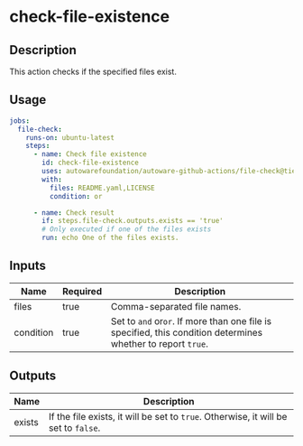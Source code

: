 # check-file-existence

## Description

This action checks if the specified files exist.

## Usage

```yaml
jobs:
  file-check:
    runs-on: ubuntu-latest
    steps:
      - name: Check file existence
        id: check-file-existence
        uses: autowarefoundation/autoware-github-actions/file-check@tier4/proposal
        with:
          files: README.yaml,LICENSE
          condition: or

      - name: Check result
        if: steps.file-check.outputs.exists == 'true'
        # Only executed if one of the files exists
        run: echo One of the files exists.
```

## Inputs

| Name      | Required | Description                                                                                                  |
| --------- | -------- | ------------------------------------------------------------------------------------------------------------ |
| files     | true     | Comma-separated file names.                                                                                  |
| condition | true     | Set to `and` or`or`. If more than one file is specified, this condition determines whether to report `true`. |

## Outputs

| Name   | Description                                                                         |
| ------ | ----------------------------------------------------------------------------------- |
| exists | If the file exists, it will be set to `true`. Otherwise, it will be set to `false`. |
